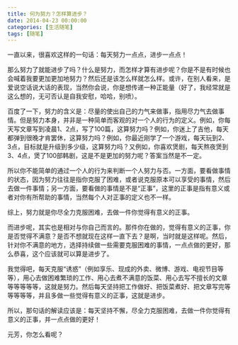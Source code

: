 ```yaml
---
title: 何为努力？怎样算进步？
date: 2014-04-23 00:00:00
categories: [生活随笔]
tags: [随笔]
---
```


一直以来，很喜欢这样的一句话：每天努力一点点，进步一点点！

那么努力了就能进步了吗？什么是努力，而怎样才算有进步呢？你是不是有时候也会喊着我要更加更加地努力？然后还是该怎么样就怎么样。或许，在别人看来，是爱说空话说大话的表现，当然你会说，你是想传递一种正能量（好了，我经常就是这么想的，无可否认是自我安慰，哈哈，别喷）。

百度了一下，努力的含义是：尽量的使出自己的力气来做事，指用尽力气去做事情。但是努力本身，并非是一种简单而客观的对一个人的行为的定义。例如，你每天写文章写到凌晨1、2点，写了100篇，这算努力吗？例如，你迷上了吉他，每天都弹到很晚才肯罢休，这算努力吗？例如，你最近刚学了一个游戏，每天玩到2、3点，目标就是升级到多少级，这算努力吗？又例如，你喜欢煲剧，每天熬夜煲到3、4点，煲了100部韩剧，这是不是更加的努力呢？答案当然是不一定。

所以你不能简单的通过一个人的行为来判断一个人努力与否。一方面，要看做事情的状态，因为努力往往是指你克服了困难，或者说克服原本可以享受的事情，然后去做一件事情；另一方面，要看做的事情是不是“正事”，这里的正事是指有意义或者对你有所帮助的事情，当然每个人对正事的定义也不一样。

综上，努力就是你尽全力克服困难，去做一件你觉得有意义的正事。

而进步呢，其实也是相对与你自己而言的。那件你在做的，觉得有意义的正事，你是否觉得不满意？是否不想就现在这样一直下去？是啊，当时就是这样呢。然后，针对你不满意的地方，选择持续做一些需要克服困难的事情，一点点做的更好，那么恭喜，这个应该就可以算是进步了。

我觉得吧，每天克服“诱惑”（例如享乐、现成的外卖、微博、游戏、电视节目等等），用心去做困难繁琐的工作、用心去煮不满意的饭菜、用心去写不擅长的文章等等等等等，这就是努力。然后每天坚持把工作做好、把饭菜煮好、把文章写完等等等等等，并且多做一些觉得有意义的正事，这就是进步。

所以，那句话的解读应该是：每天坚持不懈，尽全力克服困难，去做一件你觉得有意义的正事，并一点点做的更好！

元芳，你怎么看呢？
